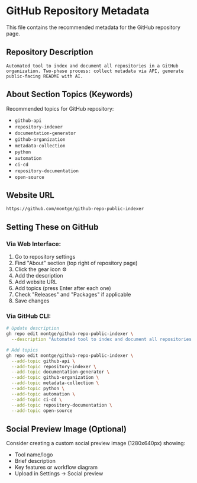 # GitHub Repository Metadata

This file contains the recommended metadata for the GitHub repository page.

## Repository Description

```
Automated tool to index and document all repositories in a GitHub organization. Two-phase process: collect metadata via API, generate public-facing README with AI.
```

## About Section Topics (Keywords)

Recommended topics for GitHub repository:
- `github-api`
- `repository-indexer`
- `documentation-generator`
- `github-organization`
- `metadata-collection`
- `python`
- `automation`
- `ci-cd`
- `repository-documentation`
- `open-source`

## Website URL

```
https://github.com/montge/github-repo-public-indexer
```

## Setting These on GitHub

### Via Web Interface:
1. Go to repository settings
2. Find "About" section (top right of repository page)
3. Click the gear icon ⚙️
4. Add the description
5. Add website URL
6. Add topics (press Enter after each one)
7. Check "Releases" and "Packages" if applicable
8. Save changes

### Via GitHub CLI:
```bash
# Update description
gh repo edit montge/github-repo-public-indexer \
  --description "Automated tool to index and document all repositories in a GitHub organization. Two-phase process: collect metadata via API, generate public-facing README with AI."

# Add topics
gh repo edit montge/github-repo-public-indexer \
  --add-topic github-api \
  --add-topic repository-indexer \
  --add-topic documentation-generator \
  --add-topic github-organization \
  --add-topic metadata-collection \
  --add-topic python \
  --add-topic automation \
  --add-topic ci-cd \
  --add-topic repository-documentation \
  --add-topic open-source
```

## Social Preview Image (Optional)

Consider creating a custom social preview image (1280x640px) showing:
- Tool name/logo
- Brief description
- Key features or workflow diagram
- Upload in Settings → Social preview
